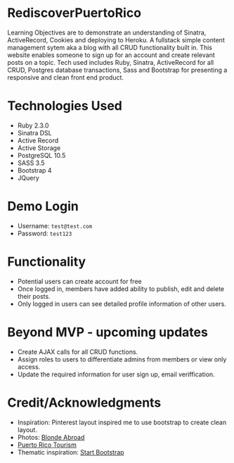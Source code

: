 # RediscoverPuertoRico
Learning Objectives are to demonstrate an understanding of Sinatra, ActiveRecord, Cookies and deploying to Heroku. A fullstack simple content management sytem aka a blog with all CRUD functionality built in. This website enables someone to sign up for an account and create relevant posts on a topic. Tech used includes Ruby, Sinatra, ActiveRecord for all CRUD, Postgres database transactions, Sass and Bootstrap for presenting a responsive and clean front end product.

# Technologies Used
- Ruby 2.3.0
- Sinatra DSL
- Active Record
- Active Storage
- PostgreSQL 10.5
- SASS 3.5
- Bootstrap 4
- JQuery 

# Demo Login
- Username: `test@test.com`
- Password: `test123`

# Functionality
- Potential users can create account for free 
- Once logged in, members have added ability to publish, edit and delete their posts.
- Only logged in users can see detailed profile information of other users.

# Beyond MVP - upcoming updates
- Create AJAX calls for all CRUD functions.
- Assign roles to users to differentiate admins from members or view only access.
- Update the required information for user sign up, email veriffication.

# Credit/Acknowledgments
- Inspiration: Pinterest layout inspired me to use bootstrap to create clean layout.
- Photos: [Blonde Abroad](https://theblondeabroad.com/the-ultimate-guide-to-puerto-rico-in-three-days/)
- [Puerto Rico Tourism](https://www.prtourism.com/dnn/Default.aspx)
- Thematic inspiration: [Start Bootstrap](https://startbootstrap.com/) 
